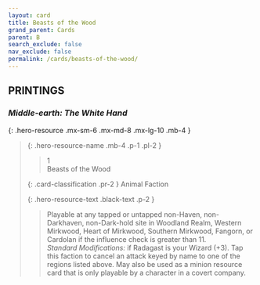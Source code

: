 ```yaml
---
layout: card
title: Beasts of the Wood
grand_parent: Cards
parent: B
search_exclude: false
nav_exclude: false
permalink: /cards/beasts-of-the-wood/
---
```


## PRINTINGS


### _Middle-earth: The White Hand_

{: .hero-resource .mx-sm-6 .mx-md-8 .mx-lg-10 .mb-4 }
> {: .hero-resource-name .mb-4 .p-1 .pl-2 }
> > <div class="card-mp">1</div>
> > <div class="card-name">Beasts of the Wood</div>
>
> {: .card-classification .pr-2 }
> Animal Faction
>
> {: .hero-resource-text .black-text .p-2 }
> > Playable at any tapped or untapped non-Haven, non-Darkhaven, non-Dark-hold site in Woodland Realm, Western Mirkwood, Heart of Mirkwood, Southern Mirkwood, Fangorn, or Cardolan if the influence check is greater than 11.  <br>_Standard Modifications:_ if Radagast is your Wizard (+3). Tap this faction to cancel an attack keyed by name to one of the regions listed above. May also be used as a minion resource card that is only playable by a character in a covert company. 
> 
